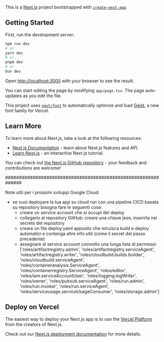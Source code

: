 This is a [Next.js](https://nextjs.org) project bootstrapped with [`create-next-app`](https://nextjs.org/docs/app/api-reference/cli/create-next-app).

## Getting Started

First, run the development server:

```bash
npm run dev
# or
yarn dev
# or
pnpm dev
# or
bun dev
```

Open [http://localhost:3000](http://localhost:3000) with your browser to see the result.

You can start editing the page by modifying `app/page.tsx`. The page auto-updates as you edit the file.

This project uses [`next/font`](https://nextjs.org/docs/app/building-your-application/optimizing/fonts) to automatically optimize and load [Geist](https://vercel.com/font), a new font family for Vercel.

## Learn More

To learn more about Next.js, take a look at the following resources:

- [Next.js Documentation](https://nextjs.org/docs) - learn about Next.js features and API.
- [Learn Next.js](https://nextjs.org/learn) - an interactive Next.js tutorial.

You can check out [the Next.js GitHub repository](https://github.com/vercel/next.js) - your feedback and contributions are welcome!


##############################################################

Note utili per i prossimi sviluppi Google Cloud:

- se vuoi deployare la tua app su cloud run con una pipeline CICD basata su repository bisogna fare le seguenti cose:
    - creare un service account che si occupi del deploy
    - collegarlo al repository GitHub: creare una chiave json, inserirla nei secrets del repository
    - creare un file deploy.yaml apposito che istruisca build e deploy automatici e contenga altre info utili (come il secret del passo precedente)
    - assegnare al service account coinvolto una lunga lista di permessi: ['roles/artifactregistry.admin', 'roles/artifactregistry.serviceAgent', 'roles/artifactregistry.writer', 'roles/cloudbuild.builds.builder', 'roles/cloudbuild.serviceAgent', 'roles/containeranalysis.ServiceAgent', 'roles/containerregistry.ServiceAgent', 'roles/editor', 'roles/iam.serviceAccountUser', 'roles/logging.logWriter', 'roles/owner', 'roles/pubsub.serviceAgent', 'roles/run.admin', 'roles/run.invoker', 'roles/run.serviceAgent', 'roles/serviceusage.serviceUsageConsumer', 'roles/storage.admin'] 

## Deploy on Vercel

The easiest way to deploy your Next.js app is to use the [Vercel Platform](https://vercel.com/new?utm_medium=default-template&filter=next.js&utm_source=create-next-app&utm_campaign=create-next-app-readme) from the creators of Next.js.

Check out our [Next.js deployment documentation](https://nextjs.org/docs/app/building-your-application/deploying) for more details.
